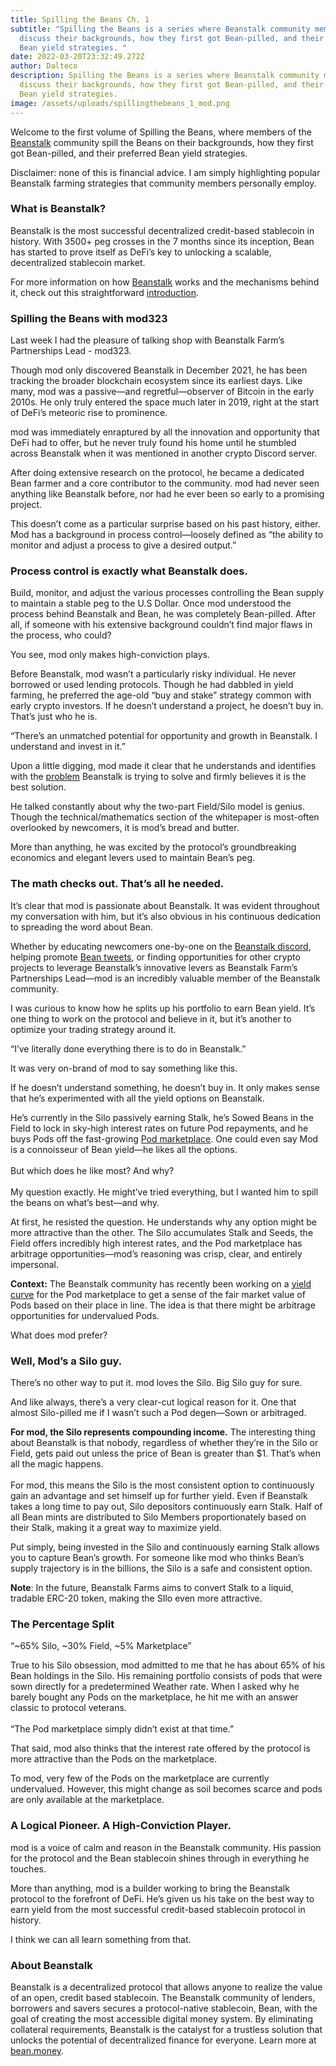 ```yaml
---
title: Spilling the Beans Ch. 1
subtitle: "Spilling the Beans is a series where Beanstalk community members
  discuss their backgrounds, how they first got Bean-pilled, and their preferred
  Bean yield strategies. "
date: 2022-03-20T23:32:49.272Z
author: Dalteco
description: Spilling the Beans is a series where Beanstalk community members
  discuss their backgrounds, how they first got Bean-pilled, and their preferred
  Bean yield strategies.
image: /assets/uploads/spillingthebeans_1_mod.png
---
```

Welcome to the first volume of Spilling the Beans, where members of the [Beanstalk](https://bean.money/) community spill the Beans on their backgrounds, how they first got Bean-pilled, and their preferred Bean yield strategies. 

Disclaimer: none of this is financial advice. I am simply highlighting popular Beanstalk farming strategies that community members personally employ. 

### **What is Beanstalk?** 

Beanstalk is the most successful decentralized credit-based stablecoin in history. With 3500+ peg crosses in the 7 months since its inception, Bean has started to prove itself as DeFi’s key to unlocking a scalable, decentralized stablecoin market.

For more information on how [Beanstalk](http://bean.money) works and the mechanisms behind it, check out this straightforward [introduction](https://mirror.xyz/astn.eth/w5336TYVkb-9eIlKxrCPKLoUNvYRgJmd6nB4Br5-Vs8).

### **Spilling the Beans with mod323**

Last week I had the pleasure of talking shop with Beanstalk Farm’s Partnerships Lead - mod323. 

Though mod only discovered Beanstalk in December 2021, he has been tracking the broader blockchain ecosystem since its earliest days. Like many, mod was a passive—and regretful—observer of Bitcoin in the early 2010s. He only truly entered the space much later in 2019, right at the start of DeFi’s meteoric rise to prominence. 

mod was immediately enraptured by all the innovation and opportunity that DeFi had to offer, but he never truly found his home until he stumbled across Beanstalk when it was mentioned in another crypto Discord server.

After doing extensive research on the protocol, he became a dedicated Bean farmer and a core contributor to the community. mod had never seen anything like Beanstalk before, nor had he ever been so early to a promising project. 

This doesn’t come as a particular surprise based on his past history, either. Mod has a background in process control—loosely defined as “the ability to monitor and adjust a process to give a desired output.”

### Process control is exactly what Beanstalk does. 

Build, monitor, and adjust the various processes controlling the Bean supply to maintain a stable peg to the U.S Dollar. Once mod understood the process behind Beanstalk and Bean, he was completely Bean-pilled. After all, if someone with his extensive background couldn’t find major flaws in the process, who could?

You see, mod only makes high-conviction plays. 

Before Beanstalk, mod wasn’t a particularly risky individual. He never borrowed or used lending protocols. Though he had dabbled in yield farming, he preferred the age-old “buy and stake” strategy common with early crypto investors. If he doesn’t understand a project, he doesn’t buy in. That’s just who he is. 

“There’s an unmatched potential for opportunity and growth in Beanstalk. I understand and invest in it.”

Upon a little digging, mod made it clear that he understands and identifies with the [problem](https://mirror.xyz/astn.eth/LeuGtteOh8N0GVHwuPL4R1TIPXmjQuZQFzGObCLezUM) Beanstalk is trying to solve and firmly believes it is the best solution. 

He talked constantly about why the two-part Field/Silo model is genius. Though the technical/mathematics section of the whitepaper is most-often overlooked by newcomers, it is mod’s bread and butter. 

More than anything, he was excited by the protocol’s groundbreaking economics and elegant levers used to maintain Bean’s peg.

### The math checks out. That’s all he needed. 

It’s clear that mod is passionate about Beanstalk. It was evident throughout my conversation with him, but it’s also obvious in his continuous dedication to spreading the word about Bean. 

Whether by educating newcomers one-by-one on the [Beanstalk discord](https://discord.com/invite/beanstalk), helping promote [Bean tweets](https://twitter.com/BeanstalkFarms), or finding opportunities for other crypto projects to leverage Beanstalk’s innovative levers as Beanstalk Farm’s Partnerships Lead—mod is an incredibly valuable member of the Beanstalk community. 

I was curious to know how he splits up his portfolio to earn Bean yield. It’s one thing to work on the protocol and believe in it, but it’s another to optimize your trading strategy around it.

“I’ve literally done everything there is to do in Beanstalk.” 

It was very on-brand of mod to say something like this. 

If he doesn’t understand something, he doesn’t buy in. It only makes sense that he’s experimented with all the yield options on Beanstalk. 

He’s currently in the Silo passively earning Stalk, he’s Sowed Beans in the Field to lock in sky-high interest rates on future Pod repayments, and he buys Pods off the fast-growing [Pod marketplace](https://app.bean.money/market). One could even say Mod is a connoisseur of Bean yield—he likes all the options.\
\
But which does he like most? And why?\
\
My question exactly. He might’ve tried everything, but I wanted him to spill the beans on what’s best—and why. 

At first, he resisted the question. He understands why any option might be more attractive than the other. The Silo accumulates Stalk and Seeds, the Field offers incredibly high interest rates, and the Pod marketplace has arbitrage opportunities—mod’s reasoning was crisp, clear, and entirely impersonal.

**Context:** The Beanstalk community has recently been working on a [yield curve](https://dune.xyz/tbiq/Beanstalk) for the Pod marketplace to get a sense of the fair market value of Pods based on their place in line. The idea is that there might be arbitrage opportunities for undervalued Pods. 

What does mod prefer?

### Well, Mod’s a Silo guy.

There’s no other way to put it. mod loves the Silo. Big Silo guy for sure. 

And like always, there’s a very clear-cut logical reason for it. One that almost Silo-pilled me if I wasn’t such a Pod degen—Sown or arbitraged.

**For mod, the Silo represents compounding income.** The interesting thing about Beanstalk is that nobody, regardless of whether they’re in the Silo or Field, gets paid out unless the price of Bean is greater than $1. That’s when all the magic happens.\
\
For mod, this means the Silo is the most consistent option to continuously gain an advantage and set himself up for further yield. Even if Beanstalk takes a long time to pay out, Silo depositors continuously earn Stalk. Half of all Bean mints are distributed to Silo Members proportionately based on their Stalk, making it a great way to maximize yield. 

Put simply, being invested in the Silo and continuously earning Stalk allows you to capture Bean’s growth. For someone like mod who thinks Bean’s supply trajectory is in the billions, the Silo is a safe and consistent option. 

**Note**: In the future, Beanstalk Farms aims to convert Stalk to a liquid, tradable ERC-20 token, making the SIlo even more attractive. 

### The Percentage Split 

“\~65% Silo, \~30% Field, ~5% Marketplace” 

True to his Silo obsession, mod admitted to me that he has about 65% of his Bean holdings in the Silo. His remaining portfolio consists of pods that were sown directly for a predetermined Weather rate. When I asked why he barely bought any Pods on the marketplace, he hit me with an answer classic to protocol veterans.\
\
“The Pod marketplace simply didn’t exist at that time.”

That said, mod also thinks that the interest rate offered by the protocol is more attractive than the Pods on the marketplace. 

To mod, very few of the Pods on the marketplace are currently undervalued. However, this might change as soil becomes scarce and pods are only available at the marketplace.

### A Logical Pioneer. A High-Conviction Player. 

mod is a voice of calm and reason in the Beanstalk community. His passion for the protocol and the Bean stablecoin shines through in everything he touches. 

More than anything, mod is a builder working to bring the Beanstalk protocol to the forefront of DeFi. He’s given us his take on the best way to earn yield from the most successful credit-based stablecoin protocol in history. 

I think we can all learn something from that. 

### About Beanstalk

Beanstalk is a decentralized protocol that allows anyone to realize the value of an open, credit based stablecoin. The Beanstalk community of lenders, borrowers and savers secures a protocol-native stablecoin, Bean, with the goal of creating the most accessible digital money system. By eliminating collateral requirements, Beanstalk is the catalyst for a trustless solution that unlocks the potential of decentralized finance for everyone. Learn more at [bean.money](http://bean.money).